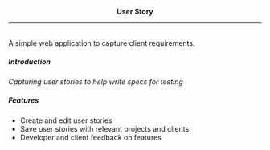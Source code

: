 <p align="center">
  <b>User Story</b>
</p>
<hr>
<br>
A simple web application to capture client requirements.

<h5>Introduction</h5>
<em>Capturing user stories to help write specs for testing</em>

<h5>Features</h5>

<ul>
  <li>Create and edit user stories</li>
  <li>Save user stories with relevant projects and clients</li>
  <li>Developer and client feedback on features</li>
</ul>

